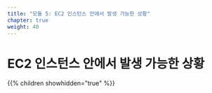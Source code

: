 ```yaml
---
title: "모듈 5: EC2 인스턴스 안에서 발생 가능한 상황"
chapter: true
weight: 40
---
```


# EC2 인스턴스 안에서 발생 가능한 상황

{{% children showhidden="true" %}}
